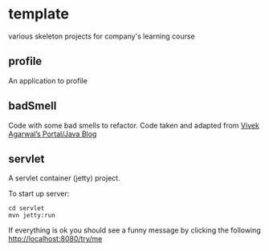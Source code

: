 template
=============

various skeleton projects for company's learning course

profile
-------

An application to profile

badSmell
--------

Code with some bad smells to refactor. Code taken and adapted from [Vivek Agarwal’s Portal/Java Blog](https://vivekagarwal.wordpress.com/2008/06/21/code-smelling-exercise)

servlet
-------

A servlet container (jetty) project.

To start up server:

	cd servlet
	mvn jetty:run 

If everything is ok you should see a funny message by clicking the following [http://localhost:8080/try/me](route) 